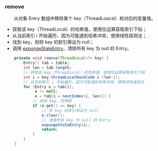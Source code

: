 ### remove
　　从对象 Entry 数组中移除某个 key（ThreadLoacal）和对应的变量值。

- 获取该 key（ThreadLocal）的哈希值，使用位运算获取索引下标；
- 从当前索引 i 开始遍历，因为可能遇到哈希冲突，使用线性探测法；
- 找到 key，则将 key 的软引用设为 null；
- 调用 [expungeStaleEntry](https://github.com/martin-1992/Java-Lock-Notes/blob/master/ThreadLocal/ThreadLocalMap/expungeStaleEntry.md)，清除所有 key 为 null 的 Entry。

```java
    private void remove(ThreadLocal<?> key) {
        Entry[] tab = table;
        int len = tab.length;
        // 获取该 key（ThreadLocal）的哈希值，使用位运算获取索引下标
        int i = key.threadLocalHashCode & (len-1);
        // 从当前索引 i 开始遍历，因为可能遇到哈希冲突，使用线性探测法
        for (Entry e = tab[i];
             e != null;
             e = tab[i = nextIndex(i, len)]) {
            // 找到 key，则清除
            if (e.get() == key) {
                // 将 key 的软引用设为 null
                e.clear();
                // 清理所有 key 为 null 的 Entry
                expungeStaleEntry(i);
                return;
            }
        }
    }
```